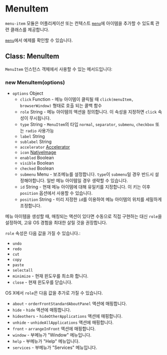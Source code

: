 ﻿# MenuItem

`menu-item` 모듈은 어플리케이션 또는 컨텍스트 [`menu`](menu.md)에 아이템을 추가할 수 있도록 관련 클래스를 제공합니다.

[`menu`](menu.md)에서 예제를 확인할 수 있습니다.

## Class: MenuItem

`MenuItem` 인스턴스 객체에서 사용할 수 있는 메서드입니다:

### new MenuItem(options)

* `options` Object
  * `click` Function - 메뉴 아이템이 클릭될 때 `click(menuItem, browserWindow)` 형태로 호출 되는 콜백 함수
  * `role` String - 메뉴 아이템의 액션을 정의합니다. 이 속성을 지정하면 `click` 속성이 무시됩니다.
  * `type` String - `MenuItem`의 타입 `normal`, `separator`, `submenu`, `checkbox` 또는 `radio` 사용가능
  * `label` String
  * `sublabel` String
  * `accelerator` [Accelerator](accelerator.md)
  * `icon` [NativeImage](native-image.md)
  * `enabled` Boolean
  * `visible` Boolean
  * `checked` Boolean
  * `submenu` Menu - 보조메뉴를 설정합니다. `type`이 `submenu`일 경우 반드시 설정해야합니다. 일반 메뉴 아이템일 경우 생략할 수 있습니다.     
  * `id` String - 현재 메뉴 아이템에 대해 유일키를 지정합니다. 이 키는 이후 `position` 옵션에서 사용할 수 있습니다.
  * `position` String - 미리 지정한 `id`를 이용하여 메뉴 아이템의 위치를 세밀하게 조정합니다.

메뉴 아이템을 생성할 때, 매칭되는 액션이 있다면 수동으로 직접 구현하는 대신 `role`을 설정하여,
고유 OS 경험을 최대한 살릴 것을 권장합니다.

`role` 속성은 다음 값을 가질 수 있습니다.:

* `undo`
* `redo`
* `cut`
* `copy`
* `paste`
* `selectall`
* `minimize` - 현재 윈도우를 최소화 합니다.
* `close` - 현재 윈도우를 닫습니다.

OS X에서 `role`은 다음 값을 추가로 가질 수 있습니다.

* `about` - `orderFrontStandardAboutPanel` 액션에 매핑합니다.
* `hide` - `hide` 액션에 매핑합니다.
* `hideothers` - `hideOtherApplications` 액션에 매핑합니다.
* `unhide` - `unhideAllApplications` 액션에 매핑합니다.
* `front` - `arrangeInFront` 액션에 매핑합니다.
* `window` - 부메뉴가 "Window" 메뉴입니다.
* `help` - 부메뉴가 "Help" 메뉴입니다.
* `services` - 부메뉴가 "Services" 메뉴입니다.
